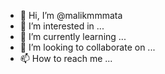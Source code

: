 - 👋 Hi, I’m @malikmmmata
- 👀 I’m interested in ...
- 🌱 I’m currently learning ...
- 💞️ I’m looking to collaborate on ...
- 📫 How to reach me ...

<!---
malikmmmata/malikmmmata is a ✨ special ✨ repository because its `README.md` (this file) appears on your GitHub profile.
You can click the Preview link to take a look at your changes.
--->
